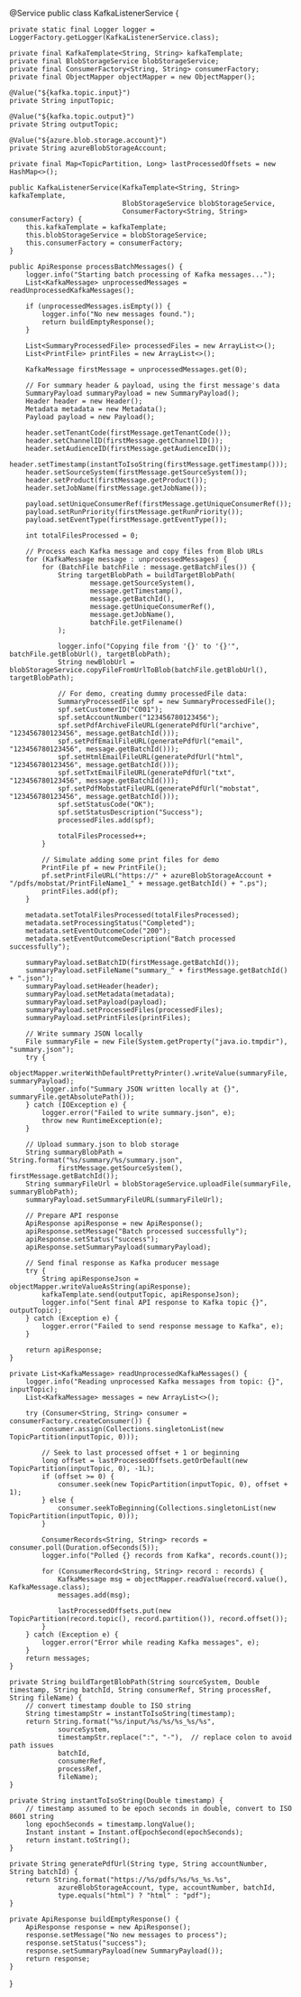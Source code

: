 @Service
public class KafkaListenerService {

    private static final Logger logger = LoggerFactory.getLogger(KafkaListenerService.class);

    private final KafkaTemplate<String, String> kafkaTemplate;
    private final BlobStorageService blobStorageService;
    private final ConsumerFactory<String, String> consumerFactory;
    private final ObjectMapper objectMapper = new ObjectMapper();

    @Value("${kafka.topic.input}")
    private String inputTopic;

    @Value("${kafka.topic.output}")
    private String outputTopic;

    @Value("${azure.blob.storage.account}")
    private String azureBlobStorageAccount;

    private final Map<TopicPartition, Long> lastProcessedOffsets = new HashMap<>();

    public KafkaListenerService(KafkaTemplate<String, String> kafkaTemplate,
                                BlobStorageService blobStorageService,
                                ConsumerFactory<String, String> consumerFactory) {
        this.kafkaTemplate = kafkaTemplate;
        this.blobStorageService = blobStorageService;
        this.consumerFactory = consumerFactory;
    }

    public ApiResponse processBatchMessages() {
        logger.info("Starting batch processing of Kafka messages...");
        List<KafkaMessage> unprocessedMessages = readUnprocessedKafkaMessages();

        if (unprocessedMessages.isEmpty()) {
            logger.info("No new messages found.");
            return buildEmptyResponse();
        }

        List<SummaryProcessedFile> processedFiles = new ArrayList<>();
        List<PrintFile> printFiles = new ArrayList<>();

        KafkaMessage firstMessage = unprocessedMessages.get(0);

        // For summary header & payload, using the first message's data
        SummaryPayload summaryPayload = new SummaryPayload();
        Header header = new Header();
        Metadata metadata = new Metadata();
        Payload payload = new Payload();

        header.setTenantCode(firstMessage.getTenantCode());
        header.setChannelID(firstMessage.getChannelID());
        header.setAudienceID(firstMessage.getAudienceID());
        header.setTimestamp(instantToIsoString(firstMessage.getTimestamp()));
        header.setSourceSystem(firstMessage.getSourceSystem());
        header.setProduct(firstMessage.getProduct());
        header.setJobName(firstMessage.getJobName());

        payload.setUniqueConsumerRef(firstMessage.getUniqueConsumerRef());
        payload.setRunPriority(firstMessage.getRunPriority());
        payload.setEventType(firstMessage.getEventType());

        int totalFilesProcessed = 0;

        // Process each Kafka message and copy files from Blob URLs
        for (KafkaMessage message : unprocessedMessages) {
            for (BatchFile batchFile : message.getBatchFiles()) {
                String targetBlobPath = buildTargetBlobPath(
                        message.getSourceSystem(),
                        message.getTimestamp(),
                        message.getBatchId(),
                        message.getUniqueConsumerRef(),
                        message.getJobName(),
                        batchFile.getFilename()
                );

                logger.info("Copying file from '{}' to '{}'", batchFile.getBlobUrl(), targetBlobPath);
                String newBlobUrl = blobStorageService.copyFileFromUrlToBlob(batchFile.getBlobUrl(), targetBlobPath);

                // For demo, creating dummy processedFile data:
                SummaryProcessedFile spf = new SummaryProcessedFile();
                spf.setCustomerID("C001");
                spf.setAccountNumber("123456780123456");
                spf.setPdfArchiveFileURL(generatePdfUrl("archive", "123456780123456", message.getBatchId()));
                spf.setPdfEmailFileURL(generatePdfUrl("email", "123456780123456", message.getBatchId()));
                spf.setHtmlEmailFileURL(generatePdfUrl("html", "123456780123456", message.getBatchId()));
                spf.setTxtEmailFileURL(generatePdfUrl("txt", "123456780123456", message.getBatchId()));
                spf.setPdfMobstatFileURL(generatePdfUrl("mobstat", "123456780123456", message.getBatchId()));
                spf.setStatusCode("OK");
                spf.setStatusDescription("Success");
                processedFiles.add(spf);

                totalFilesProcessed++;
            }

            // Simulate adding some print files for demo
            PrintFile pf = new PrintFile();
            pf.setPrintFileURL("https://" + azureBlobStorageAccount + "/pdfs/mobstat/PrintFileName1_" + message.getBatchId() + ".ps");
            printFiles.add(pf);
        }

        metadata.setTotalFilesProcessed(totalFilesProcessed);
        metadata.setProcessingStatus("Completed");
        metadata.setEventOutcomeCode("200");
        metadata.setEventOutcomeDescription("Batch processed successfully");

        summaryPayload.setBatchID(firstMessage.getBatchId());
        summaryPayload.setFileName("summary_" + firstMessage.getBatchId() + ".json");
        summaryPayload.setHeader(header);
        summaryPayload.setMetadata(metadata);
        summaryPayload.setPayload(payload);
        summaryPayload.setProcessedFiles(processedFiles);
        summaryPayload.setPrintFiles(printFiles);

        // Write summary JSON locally
        File summaryFile = new File(System.getProperty("java.io.tmpdir"), "summary.json");
        try {
            objectMapper.writerWithDefaultPrettyPrinter().writeValue(summaryFile, summaryPayload);
            logger.info("Summary JSON written locally at {}", summaryFile.getAbsolutePath());
        } catch (IOException e) {
            logger.error("Failed to write summary.json", e);
            throw new RuntimeException(e);
        }

        // Upload summary.json to blob storage
        String summaryBlobPath = String.format("%s/summary/%s/summary.json",
                firstMessage.getSourceSystem(), firstMessage.getBatchId());
        String summaryFileUrl = blobStorageService.uploadFile(summaryFile, summaryBlobPath);
        summaryPayload.setSummaryFileURL(summaryFileUrl);

        // Prepare API response
        ApiResponse apiResponse = new ApiResponse();
        apiResponse.setMessage("Batch processed successfully");
        apiResponse.setStatus("success");
        apiResponse.setSummaryPayload(summaryPayload);

        // Send final response as Kafka producer message
        try {
            String apiResponseJson = objectMapper.writeValueAsString(apiResponse);
            kafkaTemplate.send(outputTopic, apiResponseJson);
            logger.info("Sent final API response to Kafka topic {}", outputTopic);
        } catch (Exception e) {
            logger.error("Failed to send response message to Kafka", e);
        }

        return apiResponse;
    }

    private List<KafkaMessage> readUnprocessedKafkaMessages() {
        logger.info("Reading unprocessed Kafka messages from topic: {}", inputTopic);
        List<KafkaMessage> messages = new ArrayList<>();

        try (Consumer<String, String> consumer = consumerFactory.createConsumer()) {
            consumer.assign(Collections.singletonList(new TopicPartition(inputTopic, 0)));

            // Seek to last processed offset + 1 or beginning
            long offset = lastProcessedOffsets.getOrDefault(new TopicPartition(inputTopic, 0), -1L);
            if (offset >= 0) {
                consumer.seek(new TopicPartition(inputTopic, 0), offset + 1);
            } else {
                consumer.seekToBeginning(Collections.singletonList(new TopicPartition(inputTopic, 0)));
            }

            ConsumerRecords<String, String> records = consumer.poll(Duration.ofSeconds(5));
            logger.info("Polled {} records from Kafka", records.count());

            for (ConsumerRecord<String, String> record : records) {
                KafkaMessage msg = objectMapper.readValue(record.value(), KafkaMessage.class);
                messages.add(msg);

                lastProcessedOffsets.put(new TopicPartition(record.topic(), record.partition()), record.offset());
            }
        } catch (Exception e) {
            logger.error("Error while reading Kafka messages", e);
        }
        return messages;
    }

    private String buildTargetBlobPath(String sourceSystem, Double timestamp, String batchId, String consumerRef, String processRef, String fileName) {
        // convert timestamp double to ISO string
        String timestampStr = instantToIsoString(timestamp);
        return String.format("%s/input/%s/%s/%s_%s/%s",
                sourceSystem,
                timestampStr.replace(":", "-"),  // replace colon to avoid path issues
                batchId,
                consumerRef,
                processRef,
                fileName);
    }

    private String instantToIsoString(Double timestamp) {
        // timestamp assumed to be epoch seconds in double, convert to ISO 8601 string
        long epochSeconds = timestamp.longValue();
        Instant instant = Instant.ofEpochSecond(epochSeconds);
        return instant.toString();
    }

    private String generatePdfUrl(String type, String accountNumber, String batchId) {
        return String.format("https://%s/pdfs/%s/%s_%s.%s",
                azureBlobStorageAccount, type, accountNumber, batchId,
                type.equals("html") ? "html" : "pdf");
    }

    private ApiResponse buildEmptyResponse() {
        ApiResponse response = new ApiResponse();
        response.setMessage("No new messages to process");
        response.setStatus("success");
        response.setSummaryPayload(new SummaryPayload());
        return response;
    }
}
